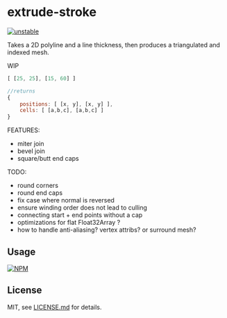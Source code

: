 # extrude-stroke

[![unstable](http://badges.github.io/stability-badges/dist/unstable.svg)](http://github.com/badges/stability-badges)

Takes a 2D polyline and a line thickness, then produces a triangulated and indexed mesh. 

WIP


```js
[ [25, 25], [15, 60] ]

//returns
{
    positions: [ [x, y], [x, y] ],
    cells: [ [a,b,c], [a,b,c] ]
}
```

FEATURES:

- miter join
- bevel join
- square/butt end caps

TODO:

- round corners
- round end caps
- fix case where normal is reversed
- ensure winding order does not lead to culling
- connecting start + end points without a cap
- optimizations for flat Float32Array ? 
- how to handle anti-aliasing? vertex attribs? or surround mesh?


## Usage

[![NPM](https://nodei.co/npm/extrude-stroke.png)](https://nodei.co/npm/extrude-stroke/)

## License

MIT, see [LICENSE.md](http://github.com/mattdesl/extrude-stroke/blob/master/LICENSE.md) for details.
